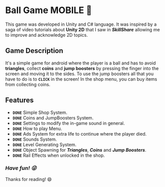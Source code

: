# **Ball Game MOBILE** :basketball:

This game was developed in Unity and C# language. 
It was inspired by a saga of video tutorials about **Unity 2D** that I saw in ***SkillShare*** allowing me to improve and acknowledge 2D topics.

## **Game Description**

It's a simple game for android where the player is a ball and has to avoid **triangles**, collect **coins** and **jump boosters** by pressing the finger into the screen and moving it to the sides. To use the jump boosters all that you have to do is to **`CLICK`** in the screen! 
In the shop menu, you can buy items from collecting coins.

## **Features**

- **`DONE`** Simple Shop System.
- **`DONE`** Coins and JumpBoosters System.
- **`DONE`** Settings to modify the in-game sound in general.
- **`DONE`** How to play Menu.
- **`DONE`** Ads System for extra life to continue where the player died.
- **`DONE`** Sounds System.
- **`DONE`** Level Generating System.
- **`DONE`** Object Spawning for ***Triangles***, ***Coins*** and ***Jump Boosters***.
- **`DONE`** Rail Effects when unlocked in the shop.


### ***Have fun! :stuck_out_tongue_winking_eye:*** 
Thanks for reading! :smile:
